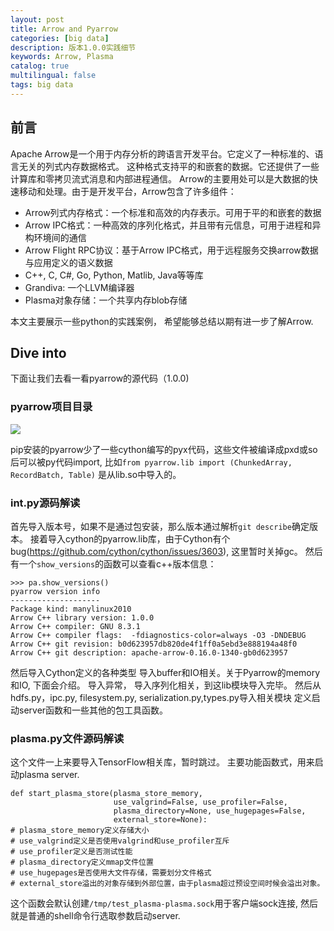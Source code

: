 ```yaml
---
layout: post
title: Arrow and Pyarrow  
categories: [big data]
description: 版本1.0.0实践细节
keywords: Arrow, Plasma
catalog: true
multilingual: false
tags: big data
---
```


## 前言
Apache Arrow是一个用于内存分析的跨语言开发平台。它定义了一种标准的、语言无关的列式内存数据格式。
这种格式支持平的和嵌套的数据。它还提供了一些计算库和零拷贝流式消息和内部进程通信。
Arrow的主要用处可以是大数据的快速移动和处理。由于是开发平台，Arrow包含了许多组件：
- Arrow列式内存格式：一个标准和高效的内存表示。可用于平的和嵌套的数据
- Arrow IPC格式：一种高效的序列化格式，并且带有元信息，可用于进程和异构环境间的通信
- Arrow Flight RPC协议：基于Arrow IPC格式，用于远程服务交换arrow数据与应用定义的语义数据
- C++, C, C#, Go, Python, Matlib, Java等等库
- Grandiva: 一个LLVM编译器
- Plasma对象存储：一个共享内存blob存储

本文主要展示一些python的实践案例， 希望能够总结以期有进一步了解Arrow.

## Dive into
下面让我们去看一看pyarrow的源代码（1.0.0)
### pyarrow项目目录
<img src="{{site.baseurl}}/assets/images/screenshots/Screen Shot 2020-08-28 at 3.53.07 PM.png">

pip安装的pyarrow少了一些cython编写的pyx代码，这些文件被编译成pxd或so后可以被py代码import, 比如`from pyarrow.lib import (ChunkedArray, RecordBatch, Table)`
是从lib.so中导入的。

### __int__.py源码解读
首先导入版本号，如果不是通过包安装，那么版本通过解析`git describe`确定版本。
接着导入cython的pyarrow.lib库，由于Cython有个bug(https://github.com/cython/cython/issues/3603), 这里暂时关掉gc。
然后有一个`show_versions`的函数可以查看c++版本信息：
```
>>> pa.show_versions()
pyarrow version info
--------------------
Package kind: manylinux2010
Arrow C++ library version: 1.0.0
Arrow C++ compiler: GNU 8.3.1
Arrow C++ compiler flags:  -fdiagnostics-color=always -O3 -DNDEBUG
Arrow C++ git revision: b0d623957db820de4f1ff0a5ebd3e888194a48f0
Arrow C++ git description: apache-arrow-0.16.0-1340-gb0d623957
```
然后导入Cython定义的各种类型
导入buffer和IO相关。关于Pyarrow的memory和IO, 下面会介绍。
导入异常，
导入序列化相关，到这lib模块导入完毕。
然后从hdfs.py，ipc.py, filesystem.py, serialization.py,types.py导入相关模块
定义启动server函数和一些其他的包工具函数。

### plasma.py文件源码解读
这个文件一上来要导入TensorFlow相关库，暂时跳过。
主要功能函数式，用来启动plasma server.
```
def start_plasma_store(plasma_store_memory,
                       use_valgrind=False, use_profiler=False,
                       plasma_directory=None, use_hugepages=False,
                       external_store=None):
# plasma_store_memory定义存储大小
# use_valgrind定义是否使用valgrind和use_profiler互斥
# use_profiler定义是否测试性能
# plasma_directory定义mmap文件位置
# use_hugepages是否使用大文件存储，需要划分文件格式
# external_store溢出的对象存储到外部位置，由于plasma超过预设空间时候会溢出对象。 
```
这个函数会默认创建`/tmp/test_plasma-plasma.sock`用于客户端sock连接, 然后就是普通的shell命令行选取参数启动server.



        